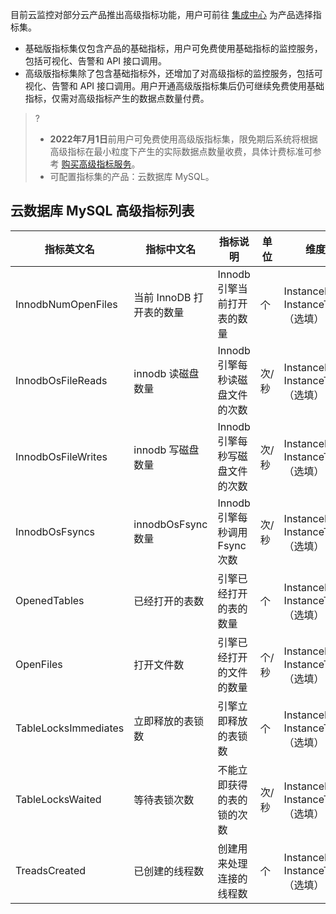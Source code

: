 目前云监控对部分云产品推出高级指标功能，用户可前往 [集成中心](https://console.cloud.tencent.com/monitor/integration) 为产品选择指标集。
- 基础版指标集仅包含产品的基础指标，用户可免费使用基础指标的监控服务，包括可视化、告警和 API 接口调用。
- 高级版指标集除了包含基础指标外，还增加了对高级指标的监控服务，包括可视化、告警和 API 接口调用。用户开通高级版指标集后仍可继续免费使用基础指标，仅需对高级指标产生的数据点数量付费。

>?
>- **2022年7月1日**前用户可免费使用高级版指标集，限免期后系统将根据高级指标在最小粒度下产生的实际数据点数量收费，具体计费标准可参考 [购买高级指标服务](https://cloud.tencent.com/document/product/248/57413)。
>- 可配置指标集的产品：云数据库 MySQL。

## 云数据库 MySQL 高级指标列表



| 指标英文名           | 指标中文名               | 指标说明                        | 单位  | 维度                             | 统计粒度                  |
| -------------------- | ------------------------ | ------------------------------- | ----- | -------------------------------- | ------------------------- |
| InnodbNumOpenFiles   | 当前 InnoDB 打开表的数量 | Innodb 引擎当前打开表的数量     | 个    | InstanceId、InstanceType（选填） | 5s,60s,300s,3600s         |
| InnodbOsFileReads    | innodb 读磁盘数量         | Innodb 引擎每秒读磁盘文件的次数 | 次/秒 | InstanceId、InstanceType（选填） | 5s,60s,300s,3600s,86400s  |
| InnodbOsFileWrites   | innodb 写磁盘数量         | Innodb 引擎每秒写磁盘文件的次数 | 次/秒 | InstanceId、InstanceType（选填） | 5s,60s,300s,3600s,86400s  |
| InnodbOsFsyncs       | innodbOsFsync 数量        | Innodb 引擎每秒调用 Fsync 次数     | 次/秒 | InstanceId、InstanceType（选填） | 5s,60s,300s,3600s,86400s  |
| OpenedTables         | 已经打开的表数           | 引擎已经打开的表的数量          | 个    | InstanceId、InstanceType（选填） | 5s,60s,300s,3600s,86400s  |
| OpenFiles            | 打开文件数               | 引擎已经打开的文件的数量        | 个/秒 | InstanceId、InstanceType（选填） | 5s,60s,300s,3600s,86400s |
| TableLocksImmediates | 立即释放的表锁数         | 引擎立即释放的表锁数            | 个    | InstanceId、InstanceType（选填） | 5s,60s,300s,3600s,86400s  |
| TableLocksWaited     | 等待表锁次数             | 不能立即获得的表的锁的次数      | 次/秒 | InstanceId、InstanceType（选填） | 5s,60s,300s,3600s,86400s  |
| TreadsCreated        | 已创建的线程数           | 创建用来处理连接的线程数        | 个    | InstanceId、InstanceType（选填） | 5s,60s,300s,3600s,86400s  |
